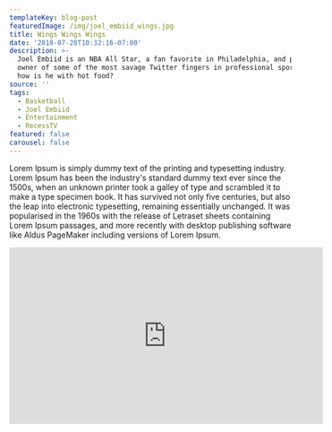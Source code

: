 ```yaml
---
templateKey: blog-post
featuredImage: /img/joel_embiid_wings.jpg
title: Wings Wings Wings
date: '2018-07-28T10:32:16-07:00'
description: >-
  Joel Embiid is an NBA All Star, a fan favorite in Philadelphia, and proud
  owner of some of the most savage Twitter fingers in professional sports. But
  how is he with hot food? 
source: ''
tags:
  - Basketball
  - Joel Embiid
  - Entertainment
  - RecessTV
featured: false
carousel: false
---
```

Lorem Ipsum is simply dummy text of the printing and typesetting industry. Lorem Ipsum has been the industry's standard dummy text ever since the 1500s, when an unknown printer took a galley of type and scrambled it to make a type specimen book. It has survived not only five centuries, but also the leap into electronic typesetting, remaining essentially unchanged. It was popularised in the 1960s with the release of Letraset sheets containing Lorem Ipsum passages, and more recently with desktop publishing software like Aldus PageMaker including versions of Lorem Ipsum.

<iframe width="560" height="315" src="https://www.youtube.com/embed/amv8fiCQnXI" frameborder="0" allow="autoplay; encrypted-media" allowfullscreen></iframe>
